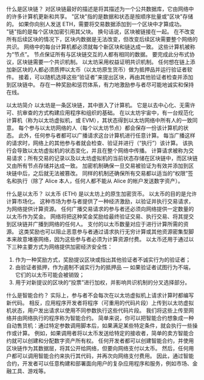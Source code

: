 什么是区块链？
对区块链最好的描述是将其描述为一个公共数据库，它由网络中的许多计算机更新和共享。
"区块"指的是数据和状态是按顺序批量或"区块"存储的。 如果你向别人发送 ETH，需要将交易数据添加到一个区块中才算成功。
"链"指的是每个区块加密引用其父块。 换句话说，区块被链接在一起。 在不改变所有后续区块的情况下，区块内数据是无法改变，但改变后续区块需要整个网络的共识。
网络中的每台计算机都必须就每个新区块和链达成一致。 这些计算机被称为“节点”。 节点保证所有与区块链交互的人都有相同的数据。 要完成此分布式协议，区块链需要一个共识机制。
以太坊采用权益证明共识机制。 任何想在链上添加新区块的人都必须质押以太币（以太坊原生货币）做为抵押品并运行验证者软件。 接着，可以随机选择这些“验证者”来提出区块，再由其他验证者检查并添加到区块链中。 
存在一种奖励和惩罚体系，有力地激励参与者尽可能地诚实和保持在线。

以太坊简介
以太坊是一条区块链，其中嵌入了计算机。 它是以去中心化、无需许可、抗审查的方式构建应用程序和组织的基础。
在以太坊宇宙中，有一台规范化计算机（称为以太坊虚拟机，或 EVM），其状态得到以太坊网络中所有人的一致同意。 每个参与以太坊网络的人（每个以太坊节点）都会保存一份该计算机的状态。 此外，任何参与者都可以广播请求这台计算机进行任意计算。 每当广播这样的请求时，网络上的其他参与者就会检查、验证并进行（“执行”）该计算。 该执行会导致以太坊虚拟机的状态变化，并且在整个网络中传播。
计算请求被称为交易请求；所有交易的记录以及以太坊虚拟机的当前状态存储在区块链中，而区块链又由所有节点存储并达成一致。
加密机制确保一旦交易被验证为有效并添加到区块链中后，之后就无法被篡改。 同样的机制还确保所有交易都以适当的“权限”签名和执行（除了 Alice 本人，任何人都不能从 Alice 的帐户发送数字资产）。

什么是以太币？
以太币 (ETH) 是以太坊上的原生加密货币。 以太币的目的是允许计算市场化。 这种市场为参与者提供了一种经济激励，以验证并执行交易请求，为网络提供计算资源。
任何广播交易请求的参与者还必须向网络提供一定数量的以太币作为奖金。 网络将把这种奖金奖励给最终验证交易、执行交易、将其提交到区块链并广播到网络的任何人。
支付的以太币数量对应于进行计算所需的资源。 这类奖励也可以阻止恶意参与者通过请求执行无穷计算或其他资源密集型脚本来故意堵塞网络，因为这些参与者必须为计算资源付费。
以太币还用于通过以下三种主要方式为网络提供加密经济安全性：
1) 作为一种奖励方式，奖励提议区块或指出其他验证者不诚实行为的验证者；
2) 由验证者抵押，作为遏制不诚实行为的抵押品 — 如果验证者试图行为不端，它们的以太币可能会被销毁；
3) 用于对新提议的区块的“投票”进行加权，并影响共识机制的分叉选择部分。

什么是智能合约？
实际上，参与者不会每次在以太坊虚拟机上请求计算时都编写新代码。 相反，应用程序开发者将程序（可重用的代码片段）上传到以太坊虚拟机状态，用户发出请求以使用不同参数执行这些代码片段。 我们将这些上传至网络并由网络执行的程序称为智能合约。
简单来说，你可以把智能合约想象成一种自动售货机：通过特定参数调用脚本后，如果满足某些特定条件，就会执行一些操作或计算。 例如，如果调用者将以太币发送给特定的接收者，简单的卖方智能合约就可以创建和分配数字资产所有权。
任何开发者都可以创建智能合约，并使用区块链作为其数据层，将其公开给网络，但要向网络支付以太币。 然后，任何用户都可以调用智能合约来执行其代码，并再次向网络支付费用。
因此，通过智能合约，开发者可以任意构建和部署面向用户的复杂应用程序和服务，例如市场、金融工具、游戏等。


